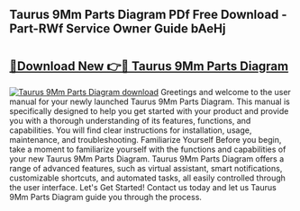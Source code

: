## Taurus 9Mm Parts Diagram PDf Free Download - Part-RWf Service Owner Guide bAeHj

# <h2><a href="http://dfsmhq.blite.top/?on=Taurus+9Mm+Parts+Diagram">🔗Download New 👉🔴 Taurus 9Mm Parts Diagram</a></h2>

[![Taurus 9Mm Parts Diagram download](https://i.imgur.com/lujVjoI.png)](http://dfsmhq.blite.top/?on=Taurus+9Mm+Parts+Diagram)
Greetings and welcome to the user manual for your newly launched Taurus 9Mm Parts Diagram. This manual is specifically designed to help you get started with your product and provide you with a thorough understanding of its features, functions, and capabilities. You will find clear instructions for installation, usage, maintenance, and troubleshooting. Familiarize Yourself Before you begin, take a moment to familiarize yourself with the functions and capabilities of your new Taurus 9Mm Parts Diagram. Taurus 9Mm Parts Diagram offers a range of advanced features, such as virtual assistant, smart notifications, customizable shortcuts, and automated tasks, all easily controlled through the user interface. Let's Get Started! Contact us today and let us Taurus 9Mm Parts Diagram guide you through the process.
